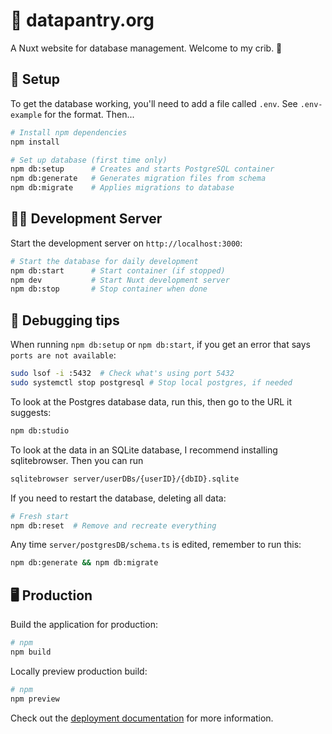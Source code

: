 # 🥫 datapantry.org

A Nuxt website for database management. Welcome to my crib. 👋

## 🚀 Setup

To get the database working, you'll need to add a file called `.env`. 
See `.env-example` for the format. Then...

```bash
# Install npm dependencies
npm install

# Set up database (first time only)
npm db:setup      # Creates and starts PostgreSQL container
npm db:generate   # Generates migration files from schema
npm db:migrate    # Applies migrations to database
```

## 👩‍💻 Development Server

Start the development server on `http://localhost:3000`:

```bash
# Start the database for daily development
npm db:start      # Start container (if stopped)
npm dev           # Start Nuxt development server
npm db:stop       # Stop container when done
```

## 🐛 Debugging tips

When running `npm db:setup` or `npm db:start`, if you get an error that says `ports are not available`:

```bash
sudo lsof -i :5432  # Check what's using port 5432
sudo systemctl stop postgresql # Stop local postgres, if needed
```

To look at the Postgres database data, run this, then go to the URL it suggests:

```bash
npm db:studio
```

To look at the data in an SQLite database, I recommend installing sqlitebrowser. 
Then you can run 

```bash
sqlitebrowser server/userDBs/{userID}/{dbID}.sqlite 
```

If you need to restart the database, deleting all data:

```bash
# Fresh start
npm db:reset  # Remove and recreate everything
```

Any time `server/postgresDB/schema.ts` is edited, remember to run this:
```bash
npm db:generate && npm db:migrate
```

## 🖥️ Production

Build the application for production:

```bash
# npm
npm build
```

Locally preview production build:

```bash
# npm
npm preview
```

Check out the [deployment documentation](https://nuxt.com/docs/getting-started/deployment) for more information.
